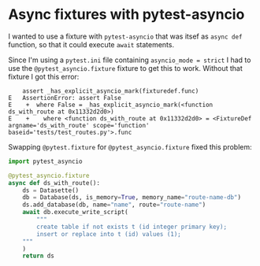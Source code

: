 # Async fixtures with pytest-asyncio

I wanted to use a fixture with `pytest-asyncio` that was itsef as `async def` function, so that it could execute `await` statements.

Since I'm using a `pytest.ini` file containing `asyncio_mode = strict` I had to use the `@pytest_asyncio.fixture` fixture to get this to work. Without that fixture I got this error:

```
    assert _has_explicit_asyncio_mark(fixturedef.func)
E   AssertionError: assert False
E    +  where False = _has_explicit_asyncio_mark(<function ds_with_route at 0x11332d2d0>)
E    +    where <function ds_with_route at 0x11332d2d0> = <FixtureDef argname='ds_with_route' scope='function' baseid='tests/test_routes.py'>.func
```

Swapping `@pytest.fixture` for `@pytest_asyncio.fixture` fixed this problem:

```python
import pytest_asyncio

@pytest_asyncio.fixture
async def ds_with_route():
    ds = Datasette()
    db = Database(ds, is_memory=True, memory_name="route-name-db")
    ds.add_database(db, name="name", route="route-name")
    await db.execute_write_script(
        """
        create table if not exists t (id integer primary key);
        insert or replace into t (id) values (1);
    """
    )
    return ds
```
